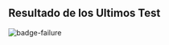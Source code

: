 ## Resultado de los Ultimos Test
<!---Start place for the badge -->
![badge-failure](https://img.shields.io/badge/test-failure-red)
<!---End place for the badge -->

